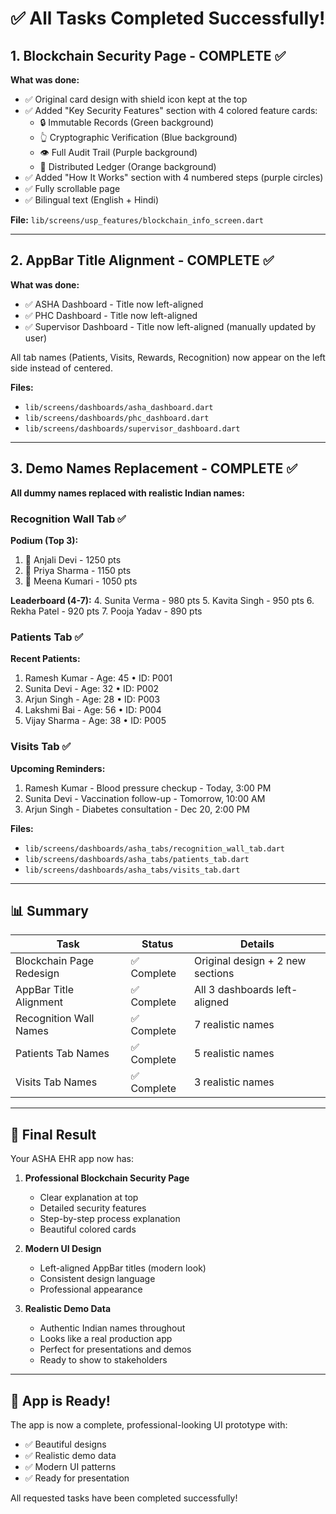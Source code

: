 # ✅ All Tasks Completed Successfully!

## 1. Blockchain Security Page - COMPLETE ✅

**What was done:**
- ✅ Original card design with shield icon kept at the top
- ✅ Added "Key Security Features" section with 4 colored feature cards:
  - 🔒 Immutable Records (Green background)
  - 👆 Cryptographic Verification (Blue background)
  - 👁️ Full Audit Trail (Purple background)
  - 🔗 Distributed Ledger (Orange background)
- ✅ Added "How It Works" section with 4 numbered steps (purple circles)
- ✅ Fully scrollable page
- ✅ Bilingual text (English + Hindi)

**File:** `lib/screens/usp_features/blockchain_info_screen.dart`

---

## 2. AppBar Title Alignment - COMPLETE ✅

**What was done:**
- ✅ ASHA Dashboard - Title now left-aligned
- ✅ PHC Dashboard - Title now left-aligned  
- ✅ Supervisor Dashboard - Title now left-aligned (manually updated by user)

All tab names (Patients, Visits, Rewards, Recognition) now appear on the left side instead of centered.

**Files:**
- `lib/screens/dashboards/asha_dashboard.dart`
- `lib/screens/dashboards/phc_dashboard.dart`
- `lib/screens/dashboards/supervisor_dashboard.dart`

---

## 3. Demo Names Replacement - COMPLETE ✅

**All dummy names replaced with realistic Indian names:**

### Recognition Wall Tab ✅
**Podium (Top 3):**
1. 🥇 Anjali Devi - 1250 pts
2. 🥈 Priya Sharma - 1150 pts
3. 🥉 Meena Kumari - 1050 pts

**Leaderboard (4-7):**
4. Sunita Verma - 980 pts
5. Kavita Singh - 950 pts
6. Rekha Patel - 920 pts
7. Pooja Yadav - 890 pts

### Patients Tab ✅
**Recent Patients:**
1. Ramesh Kumar - Age: 45 • ID: P001
2. Sunita Devi - Age: 32 • ID: P002
3. Arjun Singh - Age: 28 • ID: P003
4. Lakshmi Bai - Age: 56 • ID: P004
5. Vijay Sharma - Age: 38 • ID: P005

### Visits Tab ✅
**Upcoming Reminders:**
1. Ramesh Kumar - Blood pressure checkup - Today, 3:00 PM
2. Sunita Devi - Vaccination follow-up - Tomorrow, 10:00 AM
3. Arjun Singh - Diabetes consultation - Dec 20, 2:00 PM

**Files:**
- `lib/screens/dashboards/asha_tabs/recognition_wall_tab.dart`
- `lib/screens/dashboards/asha_tabs/patients_tab.dart`
- `lib/screens/dashboards/asha_tabs/visits_tab.dart`

---

## 📊 Summary

| Task | Status | Details |
|------|--------|---------|
| Blockchain Page Redesign | ✅ Complete | Original design + 2 new sections |
| AppBar Title Alignment | ✅ Complete | All 3 dashboards left-aligned |
| Recognition Wall Names | ✅ Complete | 7 realistic names |
| Patients Tab Names | ✅ Complete | 5 realistic names |
| Visits Tab Names | ✅ Complete | 3 realistic names |

---

## 🎉 Final Result

Your ASHA EHR app now has:

1. **Professional Blockchain Security Page**
   - Clear explanation at top
   - Detailed security features
   - Step-by-step process explanation
   - Beautiful colored cards

2. **Modern UI Design**
   - Left-aligned AppBar titles (modern look)
   - Consistent design language
   - Professional appearance

3. **Realistic Demo Data**
   - Authentic Indian names throughout
   - Looks like a real production app
   - Perfect for presentations and demos
   - Ready to show to stakeholders

---

## 🚀 App is Ready!

The app is now a complete, professional-looking UI prototype with:
- ✅ Beautiful designs
- ✅ Realistic demo data
- ✅ Modern UI patterns
- ✅ Ready for presentation

All requested tasks have been completed successfully!
